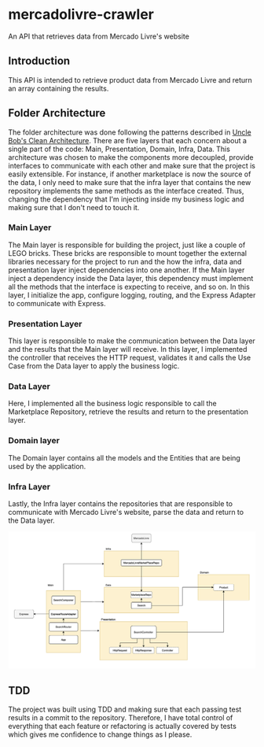 # mercadolivre-crawler
An API that retrieves data from Mercado Livre's website


## Introduction

This API is intended to retrieve product data from Mercado Livre and return an array containing the results.

## Folder Architecture

The folder architecture was done following the patterns described in [Uncle Bob's Clean Architecture](https://blog.cleancoder.com/uncle-bob/2012/08/13/the-clean-architecture.html). There are five layers that each concern about a single part of the code: Main, Presentation, Domain, Infra, Data. This architecture was chosen to make the components more decoupled, provide interfaces to communicate with each other and make sure that the project is easily extensible. For instance, if another marketplace is now the source of the data, I only need to make sure that the infra layer that contains the new repository implements the same methods as the interface created. Thus, changing the dependency that I'm injecting inside my business logic and making sure that I don't need to touch it.

### Main Layer
The Main layer is responsible for building the project, just like a couple of LEGO bricks. These bricks are responsible to mount together the external libraries necessary for the project to run and the how the infra, data and presentation layer inject dependencies into one another. If the Main layer inject a dependency inside the Data layer, this dependency must implement all the methods that the interface is expecting to receive, and so on. In this layer, I initialize the app, configure logging, routing, and the Express Adapter to communicate with Express.

### Presentation Layer
This layer is responsible to make the communication between the Data layer and the results that the Main layer will receive. In this layer, I implemented the controller that receives the HTTP request, validates it and calls the Use Case from the Data layer to apply the business logic.

### Data Layer
Here, I implemented all the business logic responsible to call the Marketplace Repository, retrieve the results and return to the presentation layer.

### Domain layer
The Domain layer contains all the models and the Entities that are being used by the application.

### Infra Layer
Lastly, the Infra layer contains the repositories that are responsible to communicate with Mercado Livre's website, parse the data and return to the Data layer.

![Image of the architecture](./images/architecture-planning.png)

## TDD

The project was built using TDD and making sure that each passing test results in a commit to the repository. Therefore, I have total control of everything that each feature or refactoring is actually covered by tests which gives me confidence to change things as I please.
